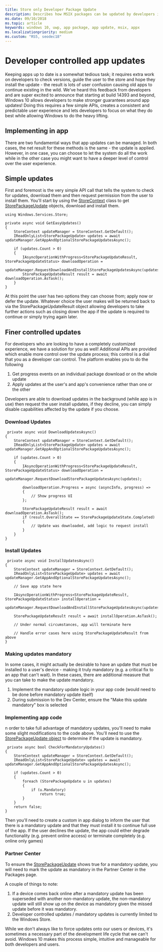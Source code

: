 ```yaml
---
title: Store only Developer Package Update 
description: Describes how MSIX packages can be updated by developers in code. 
ms.date: 09/10/2018
ms.topic: article
keywords: windows 10, uwp, app package, app update, msix, appx
ms.localizationpriority: medium
ms.custom: "RS5, seodec18"
---
```


# Developer controlled app updates

Keeping apps up to date is a somewhat tedious task; it requires extra work on developers to check versions, guide the user to the store and hope they install the update - the result is lots of user confusion causing old apps to continue existing in the wild. We've heard this feedback from developers and are super excited to announce that starting at build 14393 and beyond, Windows 10 allows developers to make stronger guarantees around app updates!
Doing this requires a few simple APIs, creates a consistent and predictable user experience and lets developers to focus on what they do best while allowing Windows to do the heavy lifting. 

## Implementing in app
There are two fundamental ways that app updates can be managed. In both cases, the net result for these methods is the same - the update is applied. However, in one case, you can choose to let the system do all the work while in the other case you might want to have a deeper level of control over the user experience.

## Simple updates
First and foremost is the very simple API call that tells the system to check for updates, download them and then request permission from the user to install them. You'll start by using the [StoreContext](https://docs.microsoft.com/uwp/api/Windows.Services.Store.StoreContext) class to get [StorePackageUpdate](https://docs.microsoft.com/uwp/api/Windows.Services.Store.StorePackageUpdate) objects, download and install them. 

```
using Windows.Services.Store;

private async void GetEasyUpdates()
{
    StoreContext updateManager = StoreContext.GetDefault();
    IReadOnlyList<StorePackageUpdate> updates = await updateManager.GetAppAndOptionalStorePackageUpdatesAsync();

    if (updates.Count > 0)
    {
        IAsyncOperationWithProgress<StorePackageUpdateResult, StorePackageUpdateStatus> downloadOperation = 
            updateManager.RequestDownloadAndInstallStorePackageUpdatesAsync(updates);
        StorePackageUpdateResult result = await downloadOperation.AsTask();
    }
}
```
At this point the user has two options they can choose from; apply now or defer the update. Whatever choice the user makes will be returned back to via the StorePackageUpdateResult object allowing developers to take further actions such as closing down the app if the update is required to continue or simply trying again later.

## Finer controlled updates
For developers who are looking to have a completely customized experience, we have a solution for you as well! Additional APIs are provided which enable more control over the update process; this control is a dial that you as a developer can control. The platform enables you to do the following

1. Get progress events on an individual package download or on the whole update
2. Apply updates at the user's and app's convenience rather than one or the other

Developers are able to download updates in the background (while app is in use) then request the user install updates, if they decline, you can simply disable capabilities affected by the update if you choose.

### Download Updates
```
 private async void DownloadUpdatesAsync()
{
    StoreContext updateManager = StoreContext.GetDefault();
    IReadOnlyList<StorePackageUpdate> updates = await updateManager.GetAppAndOptionalStorePackageUpdatesAsync();

    if (updates.Count > 0)
    {
        IAsyncOperationWithProgress<StorePackageUpdateResult, StorePackageUpdateStatus> downloadOperation =
            updateManager.RequestDownloadStorePackageUpdatesAsync(updates);

        downloadOperation.Progress = async (asyncInfo, progress) =>
        {
            // Show progress UI
        };

        StorePackageUpdateResult result = await downloadOperation.AsTask();
        if (result.OverallState == StorePackageUpdateState.Completed)
        {
            // Update was downloaded, add logic to request install
        }
    }
}
```

### Install Updates
```
 private async void InstallUpdatesAsync()
{
    StoreContext updateManager = StoreContext.GetDefault();
    IReadOnlyList<StorePackageUpdate> updates = await updateManager.GetAppAndOptionalStorePackageUpdatesAsync();    

    // Save app state here

    IAsyncOperationWithProgress<StorePackageUpdateResult, StorePackageUpdateStatus> installOperation =
        updateManager.RequestDownloadAndInstallStorePackageUpdatesAsync(updates);

    StorePackageUpdateResult result = await installOperation.AsTask();

    // Under normal circumstances, app will terminate here

    // Handle error cases here using StorePackageUpdateResult from above
}
```

### Making updates mandatory
In some cases, it might actually be desirable to have an update that must be installed to a user's device - making it truly mandatory (e.g. a critical fix to an app that can't wait). In these cases, there are additional measure that you can take to make the update mandatory.
1. Implement the mandatory update logic in your app code (would need to be done before mandatory update itself)
2. During submission to the Dev Center, ensure the "Make this update mandatory" box is selected

### Implementing app code
n order to take full advantage of mandatory updates, you'll need to make some slight modifications to the code above. You'll need to use the [StorePackageUpdate object](https://docs.microsoft.com/uwp/api/Windows.Services.Store.StorePackageUpdate) to determine if the update is mandatory.

```
 private async bool CheckForMandatoryUpdates()
{
    StoreContext updateManager = StoreContext.GetDefault();
    IReadOnlyList<StorePackageUpdate> updates = await updateManager.GetAppAndOptionalStorePackageUpdatesAsync();

    if (updates.Count > 0)
    {
        foreach (StorePackageUpdate u in updates)
        {
            if (u.Mandatory)
                return true;
        }
    }
    return false;
}
```
Then you'll need to create a custom in app dialog to inform the user that there is a mandatory update and that they must install it to continue full use of the app. If the user declines the update, the app could either degrade functionality (e.g. prevent online access) or terminate completely (e.g. online only games)

### Partner Center 
To ensure the [StorePackageUpdate](https://docs.microsoft.com/en-us/uwp/api/Windows.Services.Store.StorePackageUpdate) shows true for a mandatory update, you will need to mark the update as mandatory in the Partner Center in the Packages page.

A couple of things to note: 
1. If a device comes back online after a mandatory update has been superseded with another non-mandatory update, the non-mandatory update will still show up on the device as mandatory given the missed update before it was mandatory.
2. Developer controlled updates / mandatory updates is currently limited to the Windows Store.
 
While we don't always like to force updates onto our users or devices, it's sometimes a necessary part of the development life cycle that we can't avoid. Windows 10 makes this process simple, intuitive and manageable for both developers and users. 